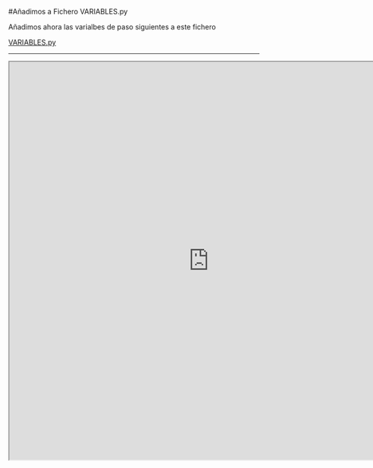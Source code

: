 #Añadimos a Fichero VARIABLES.py

Añadimos ahora las varialbes de paso siguientes a este fichero

[VARIABLES.py](https://github.com/JavierQuintana/AlphabotPython/blob/master/VARIABLES.py)
<hr />
<iframe src="https://github.com/JavierQuintana/AlphabotPython/blob/master/VARIABLES.py" width="800" height="800" align="center">
<hr />

import RPi.GPIO as GPIO

**DataMotorR = 7
DataMotorL = 8**

IN1=12
IN2=13
ENA=6
IN3=20
IN4=21
ENB=26

##############CONFIGURACION GPIO ENTRADAS SALIDAS ####
GPIO.setmode(GPIO.BCM)
GPIO.setwarnings(False)
GPIO.setup(IN1,GPIO.OUT)
GPIO.setup(IN2,GPIO.OUT)
GPIO.setup(IN3,GPIO.OUT)
GPIO.setup(IN4,GPIO.OUT)
GPIO.setup(ENA,GPIO.OUT)
GPIO.setup(ENB,GPIO.OUT)

**GPIO.setup(DataMotorR,GPIO.IN)
GPIO.setup(DataMotorL,GPIO.IN)
**

########################### VELOCIDAD DE LOS MOTORES
PWMA = GPIO.PWM(ENA,500)
PWMB = GPIO.PWM(ENB,500)
```

